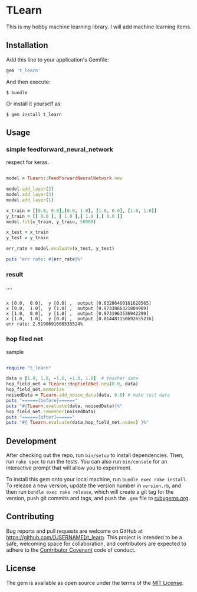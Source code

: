 # TLearn
This is my hobby machine learning library.
I will add machine learning items.

## Installation

Add this line to your application's Gemfile:

```ruby
gem 't_learn'
```

And then execute:

    $ bundle

Or install it yourself as:

    $ gem install t_learn

## Usage

### simple feedforward_neural_network
respect for keras.

``` ruby

model = TLearn::FeedForwardNeuralNetwork.new

model.add_layer(2)
model.add_layer(3)
model.add_layer(1)

x_train = [[0.0, 0.0],[0.0, 1.0], [1.0, 0.0], [1.0, 1.0]]
y_train = [[ 0.0 ], [ 1.0 ],[ 1.0 ],[ 0.0 ]]
model.fit(x_train, y_train, 50000)

x_test = x_train
y_test = y_train

err_rate = model.evaluate(x_test, y_test)

puts "err rate: #{err_rate}%"

```

### result
.... 

```

x [0.0,  0.0],  y [0.0] ,  output [0.03286460161620565]
x [0.0,  1.0],  y [1.0] ,  output [0.9733866321804969]
x [1.0,  0.0],  y [1.0] ,  output [0.9731963536942299]
x [1.0,  1.0],  y [0.0] ,  output [0.014481150692655216]
err rate: 2.5190691608533524%

```


### hop filed net
sample
``` ruby

require "t_learn"

data = [1.0, 1.0, -1.0, -1.0, 1.0]  # teacher data
hop_field_net = TLearn::HopFieldNet.new(0.0, data)
hop_field_net.memorize
noisedData = TLearn.add_noise_data(data, 0.0) # make test data
puts "======[before]======"
puts "#{TLearn.evaluate(data, noisedData)}%"
hop_field_net.remember(noisedData)
puts "======[after]======"
puts "#{ TLearn.evaluate(data,hop_field_net.nodes) }%" 

```

## Development

After checking out the repo, run `bin/setup` to install dependencies. Then, run `rake spec` to run the tests. You can also run `bin/console` for an interactive prompt that will allow you to experiment.

To install this gem onto your local machine, run `bundle exec rake install`. To release a new version, update the version number in `version.rb`, and then run `bundle exec rake release`, which will create a git tag for the version, push git commits and tags, and push the `.gem` file to [rubygems.org](https://rubygems.org).

## Contributing

Bug reports and pull requests are welcome on GitHub at https://github.com/[USERNAME]/t_learn. This project is intended to be a safe, welcoming space for collaboration, and contributors are expected to adhere to the [Contributor Covenant](http://contributor-covenant.org) code of conduct.


## License

The gem is available as open source under the terms of the [MIT License](http://opensource.org/licenses/MIT).

